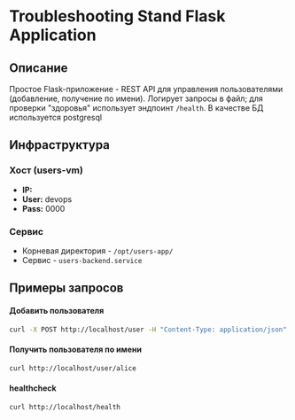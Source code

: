 # Troubleshooting Stand Flask Application
## Описание
Простое Flask-приложение - REST API для управления пользователями (добавление, получение по имени). Логирует запросы в файл; для проверки "здоровья" использует эндпоинт `/health`. В качестве БД используется postgresql

## Инфраструктура
### Хост (users-vm)
- **IP:**
- **User:** devops
- **Pass:** 0000

### Сервис
- Корневая директория - `/opt/users-app/`
- Сервис - `users-backend.service`

## Примеры запросов
#### Добавить пользователя
```bash
curl -X POST http://localhost/user -H "Content-Type: application/json" -d '{"username":"alice"}'
```
#### Получить пользователя по имени
```bash
curl http://localhost/user/alice
```
#### healthcheck
```bash
curl http://localhost/health
```
